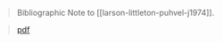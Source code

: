 > Bibliographic Note to [[larson-littleton-puhvel-j1974]]. 

> [pdf](a/larson-littleton-puhvel1974eds-biblio-note.pdf)